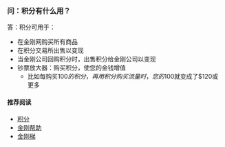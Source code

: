 ### 问：积分有什么用？
答：积分可用于：
- 在金刚网购买所有商品
- 在积分交易所出售以变现
- 当金刚公司回购积分时，出售积分给金刚公司以变现
- 钞票放大器：购买积分，使您的金钱增值
  - 比如每购买$100的积分，再用积分购买流量时，您的$100就变成了$120或更多


#### 推荐阅读
- [积分](https://a2zitpro.github.io/web/list_points)
- [金刚帮助](https://a2zitpro.github.io/web/list_helpkkvpn)
- [金刚梯](https://a2zitpro.github.io/web/dlb)
